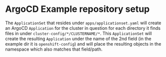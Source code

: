 # ArgoCD Example repository setup

The `ApplicationSet` that resides under `apps/applicationset.yaml` will create an ArgoCD `Application` for the cluster in question for each directory it finds files in under `cluster-config/*/CLUSTERNAME/*`. This `ApplicationSet` will create the resulting `Application` under the name of the 2nd field (in the example dir it is `openshift-config`) and will place the resulting objects in the namespace which also matches that field/path.
